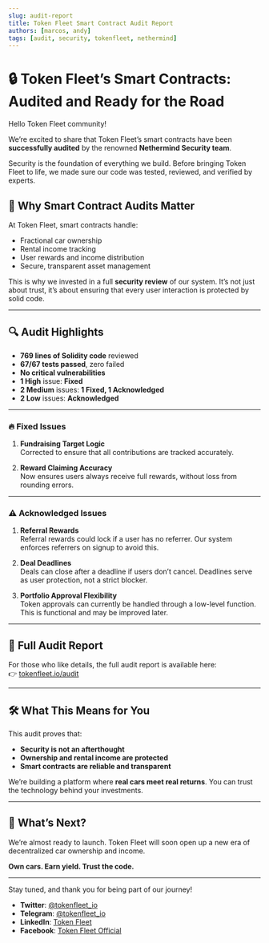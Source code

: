 ```yaml
---
slug: audit-report
title: Token Fleet Smart Contract Audit Report
authors: [marcos, andy]
tags: [audit, security, tokenfleet, nethermind]
---
```


# 🔒 Token Fleet’s Smart Contracts: Audited and Ready for the Road

Hello Token Fleet community!

We’re excited to share that Token Fleet’s smart contracts have been **successfully audited** by the renowned **Nethermind Security team**.

<!-- truncate -->

Security is the foundation of everything we build. Before bringing Token Fleet to life, we made sure our code was tested, reviewed, and verified by experts.

## 🚗 Why Smart Contract Audits Matter

At Token Fleet, smart contracts handle:

- Fractional car ownership
- Rental income tracking
- User rewards and income distribution
- Secure, transparent asset management

This is why we invested in a full **security review** of our system. It’s not just about trust, it’s about ensuring that every user interaction is protected by solid code.

---

## 🔍 Audit Highlights

- **769 lines of Solidity code** reviewed
- **67/67 tests passed**, zero failed
- **No critical vulnerabilities**
- **1 High** issue: **Fixed**
- **2 Medium** issues: **1 Fixed, 1 Acknowledged**
- **2 Low** issues: **Acknowledged**

---

### 🔥 Fixed Issues

1. **Fundraising Target Logic**  
   Corrected to ensure that all contributions are tracked accurately. 

2. **Reward Claiming Accuracy**  
   Now ensures users always receive full rewards, without loss from rounding errors. 

---

### ⚠️ Acknowledged Issues

1. **Referral Rewards**  
   Referral rewards could lock if a user has no referrer. Our system enforces referrers on signup to avoid this.  

2. **Deal Deadlines**  
   Deals can close after a deadline if users don’t cancel. Deadlines serve as user protection, not a strict blocker.  

3. **Portfolio Approval Flexibility**  
   Token approvals can currently be handled through a low-level function. This is functional and may be improved later.  

---

## 📄 Full Audit Report

For those who like details, the full audit report is available here:  
👉 [tokenfleet.io/audit](https://tokenfleet.io/audit)

---

## 🛠️ What This Means for You

This audit proves that:

- **Security is not an afterthought**
- **Ownership and rental income are protected**
- **Smart contracts are reliable and transparent**

We’re building a platform where **real cars meet real returns**. You can trust the technology behind your investments.

---

## 🚀 What’s Next?

We’re almost ready to launch. Token Fleet will soon open up a new era of decentralized car ownership and income.

**Own cars. Earn yield. Trust the code.**

---

Stay tuned, and thank you for being part of our journey!

- **Twitter**: [@tokenfleet_io](https://twitter.com/tokenfleet_io)  
- **Telegram**: [@tokenfleet_io](https://t.me/tokenfleet_io)  
- **LinkedIn**: [Token Fleet](https://linkedin.com/company/tokenfleet)  
- **Facebook**: [Token Fleet Official](https://www.facebook.com/profile.php?id=61568084092915)
